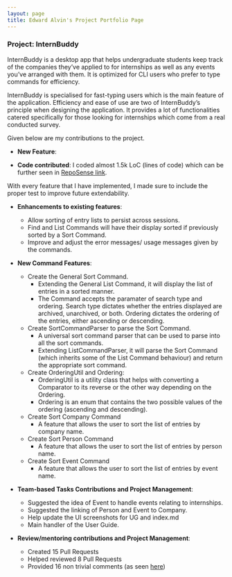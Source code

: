 ```yaml
---
layout: page
title: Edward Alvin's Project Portfolio Page
---
```


### Project: InternBuddy

InternBuddy is a desktop app that helps undergraduate students keep track of the companies they’ve applied to for internships as well as any events you’ve arranged with them. It is optimized for CLI users who prefer to type commands for efficiency.

InternBuddy is specialised for fast-typing users which is the main feature of the application. Efficiency and ease of use are two of InternBuddy’s principle when designing the application. It provides a lot of functionalities catered specifically for those looking for internships which come from a real conducted survey.

Given below are my contributions to the project.

* **New Feature**:

* **Code contributed**: I coded almost 1.5k LoC (lines of code) which can be further seen in [RepoSense link](https://nus-cs2103-ay2122s2.github.io/tp-dashboard/?search=theprevailingone).

With every feature that I have implemented, I made sure to include the proper test to improve future extendability.

* **Enhancements to existing features**:
  * Allow sorting of entry lists to persist across sessions.
  * Find and List Commands will have their display sorted if previously sorted by a Sort Command.
  * Improve and adjust the error messages/ usage messages given by the commands.

* **New Command Features**:
  * Create the General Sort Command.
    * Extending the General List Command, it will display the list of entries in a sorted manner.
    * The Command accepts the paramater of search type and ordering. Search type dictates whether the entries displayed are archived, unarchived, or both. Ordering dictates the ordering of the entries, either ascending or descending.
  * Create SortCommandParser to parse the Sort Command.
    * A universal sort command parser that can be used to parse into all the sort commands.
    * Extending ListCommandParser, it will parse the Sort Command (which inherits some of the List Command behaviour) and return the appropriate sort command.
  * Create OrderingUtil and Ordering:
    * OrderingUtil is a utility class that helps with converting a Comparator to its reverse or the other way depending on the Ordering.
    * Ordering is an enum that contains the two possible values of the ordering (ascending and descending).
  * Create Sort Company Command
    * A feature that allows the user to sort the list of entries by company name.
  * Create Sort Person Command
    * A feature that allows the user to sort the list of entries by person name.
  * Create Sort Event Command
    * A feature that allows the user to sort the list of entries by event name.

* **Team-based Tasks Contributions and Project Management**:
  * Suggested the idea of Event to handle events relating to internships.
  * Suggested the linking of Person and Event to Company.
  * Help update the UI screenshots for UG and index.md
  * Main handler of the User Guide.

* **Review/mentoring contributions and Project Management**:
  * Created 15 Pull Requests
  * Helped reviewed 8 Pull Requests
  * Provided 16 non trivial comments (as seen [here](https://nus-cs2103-ay2122s2.github.io/dashboards/contents/tp-comments.html))


